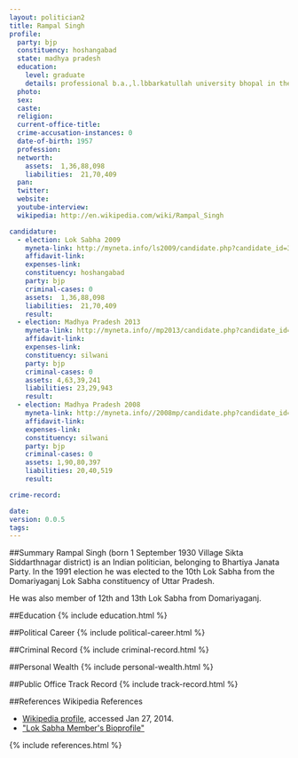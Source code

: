 ```yaml
---
layout: politician2
title: Rampal Singh
profile: 
  party: bjp
  constituency: hoshangabad
  state: madhya pradesh
  education: 
    level: graduate
    details: professional b.a.,l.lbbarkatullah university bhopal in the year 1989
  photo: 
  sex: 
  caste: 
  religion: 
  current-office-title: 
  crime-accusation-instances: 0
  date-of-birth: 1957
  profession: 
  networth: 
    assets:  1,36,88,098
    liabilities:  21,70,409
  pan: 
  twitter: 
  website: 
  youtube-interview: 
  wikipedia: http://en.wikipedia.com/wiki/Rampal_Singh

candidature: 
  - election: Lok Sabha 2009
    myneta-link: http://myneta.info/ls2009/candidate.php?candidate_id=3380
    affidavit-link: 
    expenses-link: 
    constituency: hoshangabad 
    party: bjp
    criminal-cases: 0
    assets:  1,36,88,098
    liabilities:  21,70,409
    result:  
  - election: Madhya Pradesh 2013
    myneta-link: http://myneta.info//mp2013/candidate.php?candidate_id=337
    affidavit-link: 
    expenses-link: 
    constituency: silwani 
    party: bjp
    criminal-cases: 0
    assets: 4,63,39,241
    liabilities: 23,29,943
    result:  
  - election: Madhya Pradesh 2008
    myneta-link: http://myneta.info//2008mp/candidate.php?candidate_id=296
    affidavit-link: 
    expenses-link: 
    constituency: silwani 
    party: bjp
    criminal-cases: 0
    assets: 1,90,80,397
    liabilities: 20,40,519
    result:  

crime-record: 

date: 
version: 0.0.5
tags: 
---
```

##Summary
Rampal Singh (born 1 September 1930 Village Sikta Siddarthnagar district) is an Indian politician, belonging to Bhartiya Janata Party. In the 1991 election he was elected to the 10th Lok Sabha from the Domariyaganj Lok Sabha constituency of Uttar Pradesh.

He was also member of 12th and 13th Lok Sabha from Domariyaganj.


##Education
{% include education.html %}


##Political Career
{% include political-career.html %}


##Criminal Record
{% include criminal-record.html %}


##Personal Wealth
{% include personal-wealth.html %}


##Public Office Track Record
{% include track-record.html %}


##References
Wikipedia References
- [Wikipedia profile]({{page.profile.wikipedia}}), accessed Jan 27, 2014.
- ["Lok Sabha Member's Bioprofile"][wiki1]

[wiki1]: http://164.100.47.132/LssNew/Members/Biography.aspx?mpsno=456


{% include references.html %}